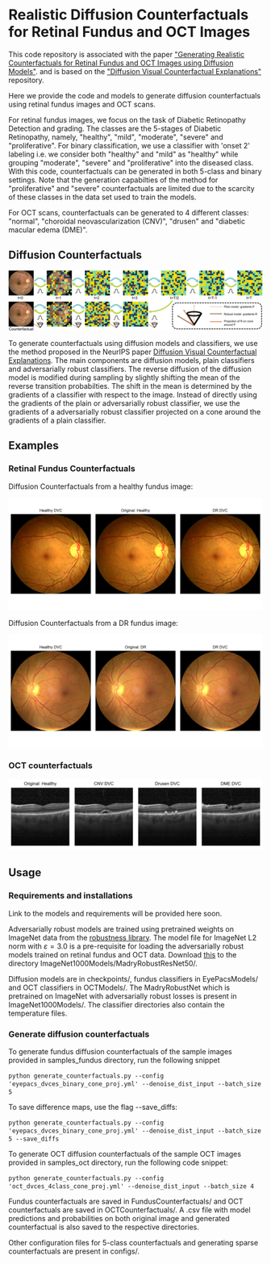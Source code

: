 # **Realistic Diffusion Counterfactuals for Retinal Fundus and OCT Images**

This code repository is associated with the paper ["Generating Realistic Counterfactuals for Retinal 
Fundus and OCT Images using Diffusion Models"](https://arxiv.org/abs/2311.11629). 
and is based on the ["Diffusion Visual Counterfactual Explanations"](https://github.com/valentyn1boreiko/DVCEs)
repository.  

Here we provide the code and models to generate diffusion counterfactuals using retinal fundus images 
and OCT scans. 

For retinal fundus images, we focus on the task of Diabetic Retinopathy Detection and grading. The classes are the 5-stages of Diabetic Retinopathy, namely, "healthy", "mild", "moderate", "severe" and "proliferative". For binary classification, we use a classifier with 'onset 2' labeling i.e. we consider both "healthy" and "mild" as "healthy" while grouping "moderate", "severe" and "proliferative" into the diseased class. With this code, counterfactuals can be generated in both 5-class and binary settings. Note that the generation capabilties of the method for "proliferative" and "severe" counterfactuals are limited due to the scarcity of these classes in the data set used to train the models. 

For OCT scans, counterfactuals can be generated to 4 different classes: "normal", "choroidal neovascularization (CNV)", "drusen" and "diabetic macular edema (DME)". 

## **Diffusion Counterfactuals**
<p align="center">
  <img src="readme_images/diffusionvce_summary.png" />
</p>

To generate counterfactuals using diffusion models and classifiers, we use the method proposed in the NeurIPS paper [Diffusion Visual Counterfactual Explanations](https://proceedings.neurips.cc/paper_files/paper/2022/hash/025f7165a452e7d0b57f1397fed3b0fd-Abstract-Conference.html). The main components are diffusion models, plain classifiers and adversarially robust classifiers. The reverse diffusion of the diffusion model is modified during sampling by slightly shifting the mean of the reverse transition probabilties. The shift in the mean is determined by the gradients of a classifier with respect to the image. Instead of directly using the gradients of the plain or adversarially robust classifier, we use the gradients of a adversarially robust classifier projected on a cone around the gradients of a plain classifier. 

## **Examples**

### Retinal Fundus Counterfactuals

Diffusion Counterfactuals from a healthy fundus image:
<p align="center">
  <img src="readme_images/fundus_binary_counterfactuals1.png" />
</p>

Diffusion Counterfactuals from a DR fundus image:
<p align="center">
  <img src="readme_images/fundus_binary_counterfactuals2.png" />
</p>

### OCT counterfactuals
<p align="center">
  <img src="readme_images/oct_counterfactuals_example1.png" />
</p>


## **Usage**

### Requirements and installations
Link to the models and requirements will be provided here soon.

Adversarially robust models are trained using pretrained weights on ImageNet data from the [robustness library](https://github.com/MadryLab/robustness).
The model file for ImageNet L2 norm with $\varepsilon=3.0$ is a pre-requisite for loading the adversarially robust models trained on retinal fundus and OCT data. 
Download [this](https://www.dropbox.com/s/knf4uimlqsi1yz8/imagenet_l2_3_0.pt?dl=0) to the directory ImageNet1000Models/MadryRobustResNet50/.

Diffusion models are in checkpoints/, fundus classifiers in EyePacsModels/ and OCT classifiers in OCTModels/. The MadryRobustNet which is pretrained on ImageNet with adversarially robust losses is present in ImageNet1000Models/. The classifier directories also contain the temperature files. 
 
### Generate diffusion counterfactuals 
To generate fundus diffusion counterfactuals of the sample images provided in samples_fundus directory, run the following snippet
```
python generate_counterfactuals.py --config 'eyepacs_dvces_binary_cone_proj.yml' --denoise_dist_input --batch_size 5
``` 
To save difference maps, use the flag --save_diffs:
```
python generate_counterfactuals.py --config 'eyepacs_dvces_binary_cone_proj.yml' --denoise_dist_input --batch_size 5 --save_diffs
```

To generate OCT diffusion counterfactuals of the sample OCT images provided in samples_oct directory, run the following code snippet:
```
python generate_counterfactuals.py --config 'oct_dvces_4class_cone_proj.yml' --denoise_dist_input --batch_size 4
```
Fundus counterfactuals are saved in FundusCounterfactuals/ and OCT counterfactuals are saved in OCTCounterfactuals/. A .csv file with model predictions and probabilities on both original image and generated counterfactual is also saved to the respective directories. 

Other configuration files for 5-class counterfactuals and generating sparse counterfactuals are present in configs/. 


